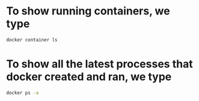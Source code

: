 # To show running containers, we type
```sh
docker container ls
```
# To show all the latest processes that docker created and ran, we type
```sh
docker ps -a
```
